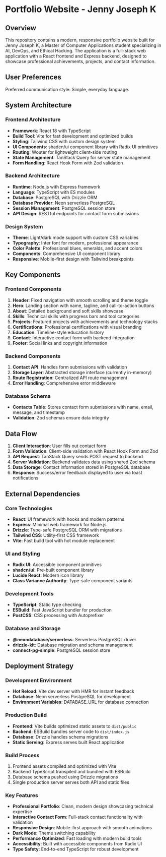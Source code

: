 # Portfolio Website - Jenny Joseph K

## Overview

This repository contains a modern, responsive portfolio website built for Jenny Joseph K, a Master of Computer Applications student specializing in AI, DevOps, and Ethical Hacking. The application is a full-stack web application with a React frontend and Express backend, designed to showcase professional achievements, projects, and contact information.

## User Preferences

Preferred communication style: Simple, everyday language.

## System Architecture

### Frontend Architecture
- **Framework**: React 18 with TypeScript
- **Build Tool**: Vite for fast development and optimized builds
- **Styling**: Tailwind CSS with custom design system
- **UI Components**: shadcn/ui component library with Radix UI primitives
- **Routing**: Wouter for lightweight client-side routing
- **State Management**: TanStack Query for server state management
- **Form Handling**: React Hook Form with Zod validation

### Backend Architecture
- **Runtime**: Node.js with Express framework
- **Language**: TypeScript with ES modules
- **Database**: PostgreSQL with Drizzle ORM
- **Database Provider**: Neon serverless PostgreSQL
- **Session Management**: PostgreSQL session store
- **API Design**: RESTful endpoints for contact form submissions

### Design System
- **Theme**: Light/dark mode support with custom CSS variables
- **Typography**: Inter font for modern, professional appearance
- **Color Palette**: Professional blues, emeralds, and accent colors
- **Components**: Comprehensive UI component library
- **Responsive**: Mobile-first design with Tailwind breakpoints

## Key Components

### Frontend Components
1. **Header**: Fixed navigation with smooth scrolling and theme toggle
2. **Hero**: Landing section with name, tagline, and call-to-action buttons
3. **About**: Detailed background and soft skills showcase
4. **Skills**: Technical skills with progress bars and tool categories
5. **Projects**: Featured projects with achievements and technology stacks
6. **Certifications**: Professional certifications with visual branding
7. **Education**: Timeline-style education history
8. **Contact**: Interactive contact form with backend integration
9. **Footer**: Social links and copyright information

### Backend Components
1. **Contact API**: Handles form submissions with validation
2. **Storage Layer**: Abstracted storage interface (currently in-memory)
3. **Route Registration**: Centralized API route management
4. **Error Handling**: Comprehensive error middleware

### Database Schema
- **Contacts Table**: Stores contact form submissions with name, email, message, and timestamp
- **Validation**: Zod schemas ensure data integrity

## Data Flow

1. **Client Interaction**: User fills out contact form
2. **Form Validation**: Client-side validation with React Hook Form and Zod
3. **API Request**: TanStack Query sends POST request to backend
4. **Server Validation**: Backend validates data using shared Zod schema
5. **Data Storage**: Contact information stored in PostgreSQL database
6. **Response**: Success/error feedback displayed to user via toast notifications

## External Dependencies

### Core Technologies
- **React**: UI framework with hooks and modern patterns
- **Express**: Minimal web framework for Node.js
- **Drizzle**: Type-safe PostgreSQL ORM with migrations
- **Tailwind CSS**: Utility-first CSS framework
- **Vite**: Fast build tool with hot module replacement

### UI and Styling
- **Radix UI**: Accessible component primitives
- **shadcn/ui**: Pre-built component library
- **Lucide React**: Modern icon library
- **Class Variance Authority**: Type-safe component variants

### Development Tools
- **TypeScript**: Static type checking
- **ESBuild**: Fast JavaScript bundler for production
- **PostCSS**: CSS processing with Autoprefixer

### Database and Storage
- **@neondatabase/serverless**: Serverless PostgreSQL driver
- **drizzle-kit**: Database migration and schema management
- **connect-pg-simple**: PostgreSQL session store

## Deployment Strategy

### Development Environment
- **Hot Reload**: Vite dev server with HMR for instant feedback
- **Database**: Neon serverless PostgreSQL for development
- **Environment Variables**: DATABASE_URL for database connection

### Production Build
- **Frontend**: Vite builds optimized static assets to `dist/public`
- **Backend**: ESBuild bundles server code to `dist/index.js`
- **Database**: Drizzle handles schema migrations
- **Static Serving**: Express serves built React application

### Build Process
1. Frontend assets compiled and optimized with Vite
2. Backend TypeScript transpiled and bundled with ESBuild
3. Database schema pushed using Drizzle migrations
4. Single production server serves both API and static files

### Key Features
- **Professional Portfolio**: Clean, modern design showcasing technical expertise
- **Interactive Contact Form**: Full-stack contact functionality with validation
- **Responsive Design**: Mobile-first approach with smooth animations
- **Dark Mode**: Theme switching capability
- **Performance Optimized**: Fast loading with modern build tools
- **Accessibility**: Built with accessible components from Radix UI
- **Type Safety**: End-to-end TypeScript for robust development